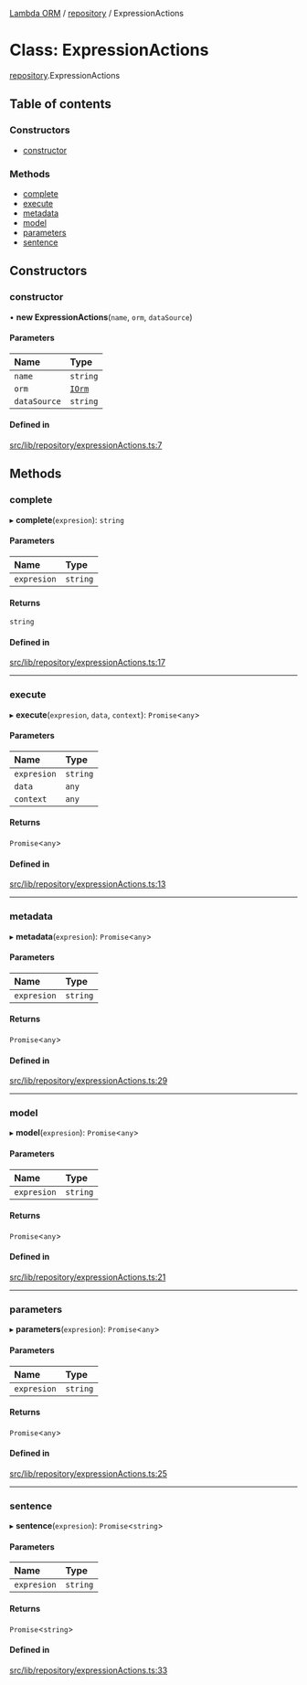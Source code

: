 [Lambda ORM](../README.md) / [repository](../modules/repository.md) / ExpressionActions

# Class: ExpressionActions

[repository](../modules/repository.md).ExpressionActions

## Table of contents

### Constructors

- [constructor](repository.ExpressionActions.md#constructor)

### Methods

- [complete](repository.ExpressionActions.md#complete)
- [execute](repository.ExpressionActions.md#execute)
- [metadata](repository.ExpressionActions.md#metadata)
- [model](repository.ExpressionActions.md#model)
- [parameters](repository.ExpressionActions.md#parameters)
- [sentence](repository.ExpressionActions.md#sentence)

## Constructors

### constructor

• **new ExpressionActions**(`name`, `orm`, `dataSource`)

#### Parameters

| Name | Type |
| :------ | :------ |
| `name` | `string` |
| `orm` | [`IOrm`](../interfaces/model.IOrm.md) |
| `dataSource` | `string` |

#### Defined in

[src/lib/repository/expressionActions.ts:7](https://github.com/FlavioLionelRita/lambda-orm/blob/8e54723/src/lib/repository/expressionActions.ts#L7)

## Methods

### complete

▸ **complete**(`expresion`): `string`

#### Parameters

| Name | Type |
| :------ | :------ |
| `expresion` | `string` |

#### Returns

`string`

#### Defined in

[src/lib/repository/expressionActions.ts:17](https://github.com/FlavioLionelRita/lambda-orm/blob/8e54723/src/lib/repository/expressionActions.ts#L17)

___

### execute

▸ **execute**(`expresion`, `data`, `context`): `Promise`<`any`\>

#### Parameters

| Name | Type |
| :------ | :------ |
| `expresion` | `string` |
| `data` | `any` |
| `context` | `any` |

#### Returns

`Promise`<`any`\>

#### Defined in

[src/lib/repository/expressionActions.ts:13](https://github.com/FlavioLionelRita/lambda-orm/blob/8e54723/src/lib/repository/expressionActions.ts#L13)

___

### metadata

▸ **metadata**(`expresion`): `Promise`<`any`\>

#### Parameters

| Name | Type |
| :------ | :------ |
| `expresion` | `string` |

#### Returns

`Promise`<`any`\>

#### Defined in

[src/lib/repository/expressionActions.ts:29](https://github.com/FlavioLionelRita/lambda-orm/blob/8e54723/src/lib/repository/expressionActions.ts#L29)

___

### model

▸ **model**(`expresion`): `Promise`<`any`\>

#### Parameters

| Name | Type |
| :------ | :------ |
| `expresion` | `string` |

#### Returns

`Promise`<`any`\>

#### Defined in

[src/lib/repository/expressionActions.ts:21](https://github.com/FlavioLionelRita/lambda-orm/blob/8e54723/src/lib/repository/expressionActions.ts#L21)

___

### parameters

▸ **parameters**(`expresion`): `Promise`<`any`\>

#### Parameters

| Name | Type |
| :------ | :------ |
| `expresion` | `string` |

#### Returns

`Promise`<`any`\>

#### Defined in

[src/lib/repository/expressionActions.ts:25](https://github.com/FlavioLionelRita/lambda-orm/blob/8e54723/src/lib/repository/expressionActions.ts#L25)

___

### sentence

▸ **sentence**(`expresion`): `Promise`<`string`\>

#### Parameters

| Name | Type |
| :------ | :------ |
| `expresion` | `string` |

#### Returns

`Promise`<`string`\>

#### Defined in

[src/lib/repository/expressionActions.ts:33](https://github.com/FlavioLionelRita/lambda-orm/blob/8e54723/src/lib/repository/expressionActions.ts#L33)

